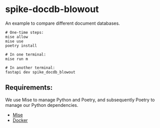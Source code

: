 # spike-docdb-blowout

An example to compare different document databases.

```
# One-time steps:
mise allow
mise use
poetry install

# In one terminal:
mise run m

# In another terminal:
fastapi dev spike_docdb_blowout
```

## Requirements:

We use Mise to manage Python and Poetry, and subsequently Poetry to manage our
Python dependencies.

* [Mise](https://mise.jdx.dev/)
* [Docker](https://www.docker.com/)
